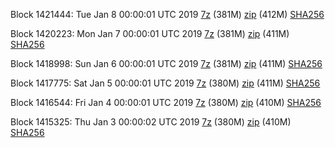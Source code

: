 Block 1421444: Tue Jan  8 00:00:01 UTC 2019 [7z](https://transfer.sh/uXRDG/bootstrap.dat.20190108.7z) (381M) [zip](https://transfer.sh/333wS/bootstrap.dat.20190108.zip) (412M) [SHA256](https://transfer.sh/cjORR/sha256.txt)

Block 1420223: Mon Jan  7 00:00:01 UTC 2019 [7z](https://transfer.sh/xsZ68/bootstrap.dat.20190107.7z) (381M) [zip](https://transfer.sh/e0hra/bootstrap.dat.20190107.zip) (411M) [SHA256](https://transfer.sh/sRM5d/sha256.txt)

Block 1418998: Sun Jan  6 00:00:01 UTC 2019 [7z](https://transfer.sh/iRKWa/bootstrap.dat.20190106.7z) (381M) [zip](https://transfer.sh/15doc2/bootstrap.dat.20190106.zip) (411M) [SHA256](https://transfer.sh/opNkh/sha256.txt)

Block 1417775: Sat Jan  5 00:00:01 UTC 2019 [7z](https://transfer.sh/kSbtY/bootstrap.dat.20190105.7z) (380M) [zip](https://transfer.sh/yy74c/bootstrap.dat.20190105.zip) (411M) [SHA256](https://transfer.sh/o28nB/sha256.txt)

Block 1416544: Fri Jan  4 00:00:01 UTC 2019 [7z](https://transfer.sh/H1guE/bootstrap.dat.20190104.7z) (380M) [zip](https://transfer.sh/hgiVK/bootstrap.dat.20190104.zip) (410M) [SHA256](https://transfer.sh/5Y41m/sha256.txt)

Block 1415325: Thu Jan  3 00:00:02 UTC 2019 [7z](https://transfer.sh/ael4U/bootstrap.dat.20190103.7z) (380M) [zip](https://transfer.sh/OlcXz/bootstrap.dat.20190103.zip) (410M) [SHA256](https://transfer.sh/fHuTW/sha256.txt)
